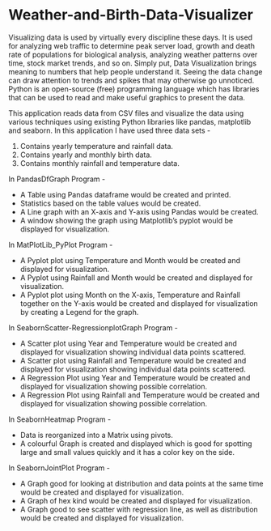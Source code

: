# Weather-and-Birth-Data-Visualizer
Visualizing data is used by virtually every discipline these days. It is used for analyzing web traffic to determine peak server load, growth and death rate of populations for biological analysis, analyzing weather patterns over time, stock market trends, and so on. Simply put, Data Visualization brings meaning to numbers that help people understand it. Seeing the data change can draw attention to trends and spikes that may otherwise go unnoticed. Python is an open-source (free) programming language which has libraries that can be used to read and make useful graphics to present the data.

This application reads data from CSV files and visualize the data using various techniques using existing Python libraries like pandas, matplotlib and seaborn. 
In this application I have used three data sets -
1. Contains yearly temperature and rainfall data.
2. Contains yearly and monthly birth data.
3. Contains monthly rainfall and temperature data.

In PandasDfGraph Program -
* A Table using Pandas dataframe would be created and printed.
* Statistics based on the table values would be created.
* A Line graph with an X-axis and Y-axis using Pandas would be created.
* A window showing the graph using Matplotlib’s pyplot would be displayed for visualization.   

In MatPlotLib_PyPlot Program -
* A Pyplot plot using Temperature and Month would be created and displayed for visualization.  
* A Pyplot using Rainfall and Month would be created and displayed for visualization.  
* A Pyplot plot using Month on the X-axis, Temperature and Rainfall together on the Y-axis would be created and displayed for visualization by creating a Legend for the graph.

In SeabornScatter-RegressionplotGraph Program -
* A Scatter plot using Year and Temperature would be created and displayed for visualization showing individual data points scattered.
* A Scatter plot using Rainfall and Temperature would be created and displayed for visualization showing individual data points scattered.
* A Regression Plot using Year and Temperature would be created and displayed for visualization showing possible correlation.
* A Regression Plot using Rainfall and Temperature would be created and displayed for visualization showing possible correlation.

In SeabornHeatmap Program -
* Data is reorganized into a Matrix using pivots. 
* A colourful Graph is created and displayed which is good for spotting large and small values quickly and it has a color key on the side.

In SeabornJointPlot Program -
* A Graph good for looking at distribution and data points at the same time would be created and displayed for visualization.
* A Graph of hex kind would be created and displayed for visualization.
* A Graph good to see scatter with regression line, as well as distribution would be created and displayed for visualization.
